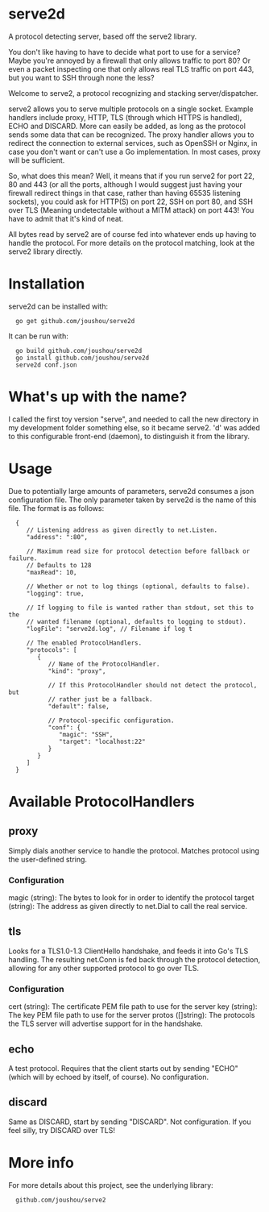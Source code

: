 # serve2d
A protocol detecting server, based off the serve2 library.

You don't like having to have to decide what port to use for a service? Maybe you're annoyed by a firewall that only allows traffic to port 80? Or even a packet inspecting one that only allows real TLS traffic on port 443, but you want to SSH through none the less?

Welcome to serve2, a protocol recognizing and stacking server/dispatcher.

serve2 allows you to serve multiple protocols on a single socket. Example handlers include proxy, HTTP, TLS (through which HTTPS is handled), ECHO and DISCARD. More can easily be added, as long as the protocol sends some data that can be recognized. The proxy handler allows you to redirect the connection to external services, such as OpenSSH or Nginx, in case you don't want or can't use a Go implementation. In most cases, proxy will be sufficient.

So, what does this mean? Well, it means that if you run serve2 for port 22, 80 and 443 (or all the ports, although I would suggest just having your firewall redirect things in that case, rather than having 65535 listening sockets), you could ask for HTTP(S) on port 22, SSH on port 80, and SSH over TLS (Meaning undetectable without a MITM attack) on port 443! You have to admit that it's kind of neat.

All bytes read by serve2 are of course fed into whatever ends up having to handle the protocol. For more details on the protocol matching, look at the serve2 library directly.

# Installation
serve2d can be installed with:

      go get github.com/joushou/serve2d

It can be run with:

      go build github.com/joushou/serve2d
      go install github.com/joushou/serve2d
      serve2d conf.json

# What's up with the name?
I called the first toy version "serve", and needed to call the new directory in my development folder something else, so it became serve2. 'd' was added to this configurable front-end (daemon), to distinguish it from the library.

# Usage
Due to potentially large amounts of parameters, serve2d consumes a json configuration file. The only parameter taken by serve2d is the name of this file. The format is as follows:

      {
         // Listening address as given directly to net.Listen.
         "address": ":80",

         // Maximum read size for protocol detection before fallback or failure.
         // Defaults to 128
         "maxRead": 10,

         // Whether or not to log things (optional, defaults to false).
         "logging": true,

         // If logging to file is wanted rather than stdout, set this to the
         // wanted filename (optional, defaults to logging to stdout).
         "logFile": "serve2d.log", // Filename if log t

         // The enabled ProtocolHandlers.
         "protocols": [
            {
               // Name of the ProtocolHandler.
               "kind": "proxy",

               // If this ProtocolHandler should not detect the protocol, but
               // rather just be a fallback.
               "default": false,

               // Protocol-specific configuration.
               "conf": {
                  "magic": "SSH",
                  "target": "localhost:22"
               }
            }
         ]
      }

# Available ProtocolHandlers

## proxy
Simply dials another service to handle the protocol. Matches protocol using the user-defined string.

### Configuration
magic (string): The bytes to look for in order to identify the protocol
target (string): The address as given directly to net.Dial to call the real service.

## tls
Looks for a TLS1.0-1.3 ClientHello handshake, and feeds it into Go's TLS handling. The resulting net.Conn is fed back through the protocol detection, allowing for any other supported protocol to go over TLS.

### Configuration
cert (string): The certificate PEM file path to use for the server
key (string): The key PEM file path to use for the server
protos ([]string): The protocols the TLS server will advertise support for in the handshake.

## echo
A test protocol. Requires that the client starts out by sending "ECHO" (which will by echoed by itself, of course). No configuration.

## discard
Same as DISCARD, start by sending "DISCARD". Not configuration. If you feel silly, try DISCARD over TLS!

# More info
For more details about this project, see the underlying library:

      github.com/joushou/serve2
